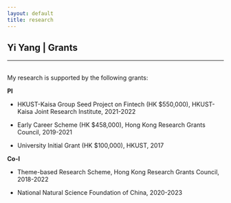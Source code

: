 ```yaml
---
layout: default
title: research
---
```


## Yi Yang | Grants

* * * 
<br>
My research is supported by the following grants:


**PI** 
+ HKUST-Kaisa Group Seed Project on Fintech (HK $550,000), HKUST-Kaisa Joint Research Institute, 2021-2022

+ Early Career Scheme (HK $458,000), Hong Kong Research Grants Council, 2019-2021

+ University Initial Grant (HK $100,000), HKUST, 2017

**Co-I**
+ Theme-based Research Scheme, Hong Kong Research Grants Council, 2018-2022

+ National Natural Science Foundation of China, 2020-2023


